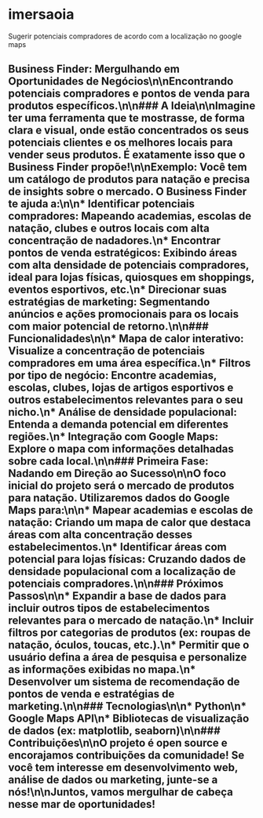 # imersaoia
Sugerir potenciais compradores de acordo com a localização no google maps

## Business Finder: Mergulhando em Oportunidades de Negócios\n\n**Encontrando potenciais compradores e pontos de venda para produtos específicos.**\n\n### A Ideia\n\nImagine ter uma ferramenta que te mostrasse, de forma clara e visual, onde estão concentrados os seus potenciais clientes e os melhores locais para vender seus produtos. É exatamente isso que o Business Finder propõe!\n\n**Exemplo:** Você tem um catálogo de produtos para natação e precisa de insights sobre o mercado. O Business Finder te ajuda a:\n\n* **Identificar potenciais compradores:** Mapeando academias, escolas de natação, clubes e outros locais com alta concentração de nadadores.\n* **Encontrar pontos de venda estratégicos:** Exibindo áreas com alta densidade de potenciais compradores, ideal para lojas físicas, quiosques em shoppings, eventos esportivos, etc.\n* **Direcionar suas estratégias de marketing:** Segmentando anúncios e ações promocionais para os locais com maior potencial de retorno.\n\n### Funcionalidades\n\n* **Mapa de calor interativo:** Visualize a concentração de potenciais compradores em uma área específica.\n* **Filtros por tipo de negócio:** Encontre academias, escolas, clubes, lojas de artigos esportivos e outros estabelecimentos relevantes para o seu nicho.\n* **Análise de densidade populacional:** Entenda a demanda potencial em diferentes regiões.\n* **Integração com Google Maps:** Explore o mapa com informações detalhadas sobre cada local.\n\n### Primeira Fase: Nadando em Direção ao Sucesso\n\nO foco inicial do projeto será o mercado de produtos para natação. Utilizaremos dados do Google Maps para:\n\n* **Mapear academias e escolas de natação:** Criando um mapa de calor que destaca áreas com alta concentração desses estabelecimentos.\n* **Identificar áreas com potencial para lojas físicas:** Cruzando dados de densidade populacional com a localização de potenciais compradores.\n\n### Próximos Passos\n\n* Expandir a base de dados para incluir outros tipos de estabelecimentos relevantes para o mercado de natação.\n* Incluir filtros por categorias de produtos (ex: roupas de natação, óculos, toucas, etc.).\n* Permitir que o usuário defina a área de pesquisa e personalize as informações exibidas no mapa.\n* Desenvolver um sistema de recomendação de pontos de venda e estratégias de marketing.\n\n### Tecnologias\n\n* Python\n* Google Maps API\n* Bibliotecas de visualização de dados (ex: matplotlib, seaborn)\n\n### Contribuições\n\nO projeto é open source e encorajamos contribuições da comunidade! Se você tem interesse em desenvolvimento web, análise de dados ou marketing, junte-se a nós!\n\n**Juntos, vamos mergulhar de cabeça nesse mar de oportunidades!**
